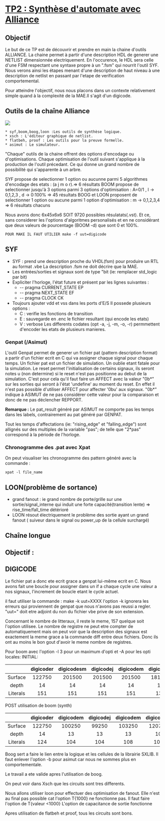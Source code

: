 # [TP2 : Synthèse d'automate avec Alliance](https://www-soc.lip6.fr/trac/sesi-tools/wiki/MOCCA-TP2-2019)

## Objectif

Le but de ce TP est de découvrir et prendre en main la chaine d'outils ALLIANCE.
La chaine permet à partir d'une description HDL de generer une NETLIST dimensionnée electriquement.
En l'occurence, le HDL sera celle d'une FSM respectant une syntaxe propre à un ".fsm" qui nourrit l'outil SYF.
Nous verons ainsi les étapes menant d'une description de haut niveau à une description de netlist en passant par l'etape de verification comportemental.

Pour atteindre l'objectif, nous nous placons dans un contexte relativement simple quand à la complexité de la MAE.Il s'agit d'un digicode.

## Outils de la chaîne Alliance

![](68747470733a2f2f7777772d736f632e6c6970362e66722f747261632f736573692d746f6f6c732f7261772d6174746163686d656e742f77696b692f4d4f4343412d5450322d323031392f73796e74686573655f616c6c69616e63652e6a7067.jpeg)

	* syf,boom,boog,loon :Les outils de synthèse logique.
	* xsch : L'éditeur graphique de netlist.
	* flatbeh, proof : Les outils pour la preuve formelle.
	* asimut : Le simulateur.

"Chaque" outils de la chaine offrent des options d'encodage ou d'optimisations. Chaque optimisation de l'outil suivant s'applique à la production de l'outil précedant. Ce qui donne un grand nombre de possibilité qui s'apparente à un arbre.

SYF propose de selectionner 1 option ou aucunne parmi 5 algorithmes d'encodage des etats : 
	(a j m o r).=> 6 résultats
BOOM propose de selectionner jusqu'à 3 options parmi 3 options d'optimisation : 
	A=0/1 , l -> 0,1,2,3 , d -> 0:100% => 45 résultats
BOOG et LOON proposent de selectionner 1 option ou aucune parmi 1 option d'optimisation : 
	m -> 0,1,2,3,4 => 6 résultats chacuns

Nous avons donc 6x45x6x6
SOIT 9720 possibles résulatats(.vst).
Et ce, sans considerer les l'options d'algoritmes personalisés et en ne considérant que deux valeurs de pourcentage (BOOM -d) que sont 0 et 100%.



	POUR MAKE IL FAUT UTILIER make -f uut=digicode
	
## SYF
* SYF : prend une description proche du VHDL(fsm) pour produire un RTL au format .vbe
	La description .fsm ne doit décrire que la MAE.
* Les entrées/sorties et signaux sont de type "bit (ie: remplacer std_logic par bit)
* Expliciter l'horloge, l'état future et présent par les lignes suivantes :
	*  -- pragma CURRENT_STATE EP
	*  -- pragma NEXT_STATE EF
	*  -- pragma CLOCK CK
* Toujours ajouter vdd et vss dans les ports d'E/S
Il possede plusieurs options :
	* C : verifie les fonctions de transition
	* E : sauvegarde en .enc le fichier resultant (qui encode les etats)
	* V : verbose
Les differents codates (opt -a, -j, -m, -o, -r) permmettent d'encoder les etats
de plusieurs manieres.

### Genpat (/Asimut)
L'outil Genpat permet de generer un fichier pat (pattern description format) a
partir d'un fichier ecrit en C qui va assigner chaque signal pour chaque temps.
Un fichier pat est un fichier de simulation. Un oublie etant fatale pour la simulation.
Le reset permet l'initialisation de certains signaux, ils seront notes u (non
determine) si le reset n'est pas positionne au debut de la simulation. C'est pour cela qu'il faut faire un AFFECT avec la valeur "0b*" sur les sorties qui seront à l'état 'undefine' au moment du reset. En effet il n'est pas possible d'utiliser AFFECT pour affecter '0bu' aux signaux.
"0b*" indique à ASIMUT de ne pas considérer cette valeur pour la comparaison et donc de ne pas déclencher REPPORT.

**Remarque :** Le pat_result généré par ASIMUT ne comporte pas les temps dans les labels, contrairement au pat généré par GENPAT.

Tout les temps d'affectations (ie: "rising_edge" et "falling_edge") sont allignés sur des multiples de la variable "pas"; de telle que "2*pas" correspond à la période de l'horloge.

### Chronogramme des .pat avec Xpat
On peut visualiser les chronogramme des pattern généré avec la commande :
	
	xpat -l file_name

## LOON(problème de sortance)

* grand fanout : ie grand nombre de porte/grille sur une sortie/signal_interne qui induit une forte capacité(transition lente) => rise_time/fall_time détérioré
* LOON résout électriquement le problème des sortie ayant un grand fanout ( suiveur dans le signal ou power_up de la cellule surchargé)

## Chaîne longue

## Objectif :

## DIGICODE
Le fichier pat a donc ete ecrit grace a genpat lui-même ecrit en C. Nous avons fait une
boucle pour assigner dans un if a chaque cycle une valeur a nos signaux,
l'increment de boucle etant le cycle actuel.

il faut utiliser la commande : make -k uut=XXXX
l'option -k ignorera les erreurs qui proviennent de genpat que nous n'avons pas
reussi a regler. "uut=" doit etre adjoint du non du fichier vbe prive de son
extension.

Concernant le nombre de litteraux, il reste le meme, 157 quelque soit l'option
utilisee. Le nombre de registre ne peut etre compter de automatiquement mais
on peut voir que la description des signaux est exactement la meme grace a la
commande diff entre deux fichiers. Donc ils ont au moins le bon gout d'avoir le
meme nombre de registres.

Pour boom avec l'option -l 3 pour un maximum d'opti et -A pour les opti locales:
INITIAL:

|		|digicoder	|digicodesm	|digicodej	|digicodem	|digicodeo	|
|:-------------:|:-------------:|:-------------:|:-------------:|:-------------:|:-------------:|
|Surface	|122750   	|201500	 	|201500		|201500		|181250		|
|depth		|14		|14		|14          	|14		|11		|
|Literals	|151		|151		|151		|151		|	130	|
                                                                                          
POST utilisation de boom (synth)

|		|digicoder	|digicodem	|digicodej	|digicodem	|digicodem	|
|:-------------:|:-------------:|:-------------:|:-------------:|:-------------:|:-------------:|
|Surface	|122750		|100250	    	|99250       	|103250		|120750		|
|depth		|14		|13          	|13		|13		|10		|
|Literals	|124		|104         	|104		|108		|108		|

Boog sert a faire le lien entre la logique et les cellules de la librairie
SXLIB.
Il faut enlever l'option -b pour asimut car nous ne sommes plus en
comportementale.

Le travail a ete valide apres l'utilisation de boog.

On peut voir dans Xsch que les circuits sont tres differents.

Nous allons utiliser loon pour effectuer des optimisation de fanout. Elle n'est
au final pas possible cat l'option T{1000} ne fonctionne pas. Il faut faire
l'option de T{valeur <1000}
L'option de capacitance de sortie fonctionne

Apres utilisation de flatbeh et proof, tous les circuits sont bons.
